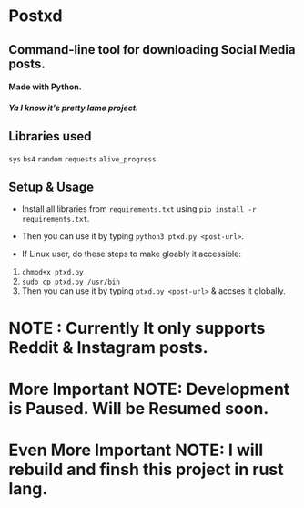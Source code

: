# Postxd
## Command-line tool for downloading Social Media posts.
#### Made with Python.
##### Ya I know it's pretty lame project.
## Libraries used 
`sys` `bs4` `random` `requests` `alive_progress`

## Setup & Usage
- Install all libraries from `requirements.txt` using `pip install -r requirements.txt`.
- Then you can use it by typing `python3 ptxd.py <post-url>`.

- If Linux user, do these steps to make gloably it accessible:
1. `chmod+x ptxd.py`
2. `sudo cp ptxd.py /usr/bin`
3. Then you can use it by typing `ptxd.py <post-url>` & accses it globally.

# NOTE : Currently It only supports Reddit & Instagram posts.
# More Important NOTE: Development is Paused. Will be Resumed soon.

# Even More Important NOTE: I will rebuild and finsh this project in rust lang.

